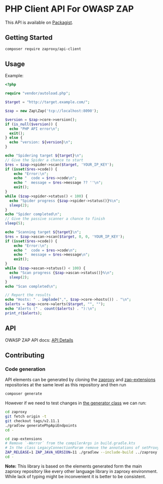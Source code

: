 # PHP Client API For OWASP ZAP

This API is available on [Packagist](https://packagist.org/packages/zaproxy/api-client).

## Getting Started

```bash
composer require zaproxy/api-client
```

## Usage

Example:

```php
<?php

require "vendor/autoload.php";

$target = "http://target.example.com/";

$zap = new Zap\Zap('tcp://localhost:8090');

$version = $zap->core->version();
if (is_null($version)) {
  echo "PHP API error\n";
  exit();
} else {
  echo "version: ${version}\n";
}

echo "Spidering target ${target}\n";
// Give the Spider a chance to start
$res = $zap->spider->scan($target, 'YOUR_IP_KEY');
if (isset($res->code)) {
    echo "Error:\n";
    echo "  code = $res->code\n";
    echo "  message = $res->message ?? ''\n";
    exit();
}
while ($zap->spider->status() < 100) {
  echo "Spider progress {$zap->spider->status()}%\n";
  sleep(2);
}
echo "Spider completed\n";
// Give the passive scanner a chance to finish
sleep(5);

echo "Scanning target ${target}\n";
$res = $zap->ascan->scan($target, 0, 0, 'YOUR_IP_KEY');
if (isset($res->code)) {
    echo "Error:\n";
    echo "  code = $res->code\n";
    echo "  message = $res->message\n";
    exit();
}
while ($zap->ascan->status() < 100) {
  echo "Scan progress {$zap->ascan->status()}%\n";
  sleep(2);
}
echo "Scan completed\n";

// Report the results
echo "Hosts: " . implode(",", $zap->core->hosts()) . "\n";
$alerts = $zap->core->alerts($target, "", "");
echo "Alerts (" . count($alerts) . "):\n";
print_r($alerts);

```

## API

OWASP ZAP API docs: [API Details](https://www.zaproxy.org/docs/api/)

## Contributing

### Code generation

API elements can be generated by cloning the [zaproxy](https://github.com/zaproxy/zaproxy) and [zap-extensions](https://github.com/zaproxy/zap-extensions) repositories at the same level as this repository and then run

```bash
composer generate
```

However if we need to test changes in [the generator class](https://github.com/zaproxy/zaproxy/blob/main/zap/src/main/java/org/zaproxy/zap/extension/api/PhpAPIGenerator.java) we can run:

```bash
cd zaproxy
git fetch origin -t
git checkout tags/v2.11.1
./gradlew generatePhpApiEndpoints
cd -

cd zap-extensions
# Remove `-Werror` from the compilerArgs in build.gradle.kts
# In the class LegacyConnectionParam remove the annotations of setProxyChainSkipName and remove the super call.
ZAP_RELEASE=1 ZAP_JAVA_VERSION=11 ./gradlew --include-build ../zaproxy :aO:network:generatePhpZapApiClientFiles --continue
cd -
```

**Note:** This library is based on the elements generated form the main zaproxy repository like every other language library in zaproxy environment. While lack of typing might be inconvenient it is better to be consistent.
